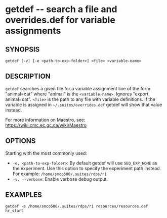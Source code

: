 getdef -- search a file and overrides.def for variable assignments
=============================================

## SYNOPSIS

`getdef [-v] [-e <path-to-exp-folder>] <file> <variable-name>`

## DESCRIPTION

`getdef` searches a given file for a variable assignment line of the form "animal=cat" where "animal" is the `<variable-name>`. Ignores "export animal=cat". `<file>` is the path to any file with variable definitions. If the variable is assigned in `~/.suites/overrides.def` getdef will show that value instead.

For more information on Maestro, see: https://wiki.cmc.ec.gc.ca/wiki/Maestro

## OPTIONS

Starting with the most commonly used:

* `-e, <path-to-exp-folder>`: By default getdef will use `SEQ_EXP_HOME` as the experiment. Use this option to specify the experiment path instead. For example: `/home/smco500/.suites/rdps/r1`
* `-v, --verbose`: Enable verbose debug output.

## EXAMPLES

```
getdef -e /home/smco500/.suites/rdps/r1 resources/resources.def hr_start
```
